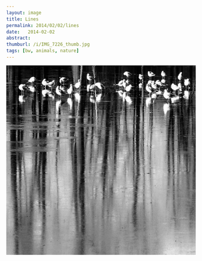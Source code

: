 ```yaml
---
layout: image
title: Lines
permalink: 2014/02/02/lines
date:   2014-02-02
abstract: 
thumburl: /i/IMG_7226_thumb.jpg
tags: [bw, animals, nature]
---
```

![](/i/IMG_7226.jpg)

